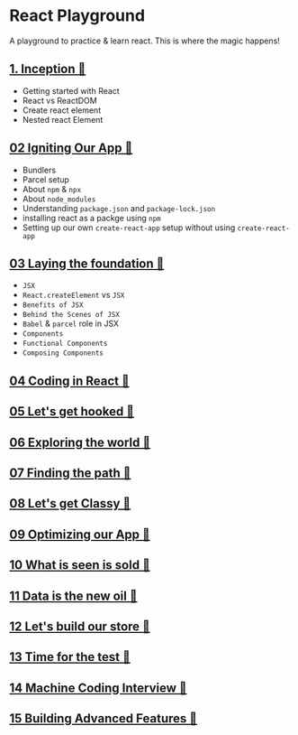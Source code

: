 # React Playground

A playground to practice & learn react. This is where the magic happens!

<!--  **************************************************************************************************************************************  -->
<!-- ## [&rarr; Inception ➥](01-inception) -->

## [1. Inception 🔗](01-inception)

<ul>
  <li>Getting started with React</li>
  <li>React vs ReactDOM</li>
  <li>Create react element</li>
  <li>Nested react Element</li>
</ul>
<!--  **************************************************************************************************************************************  -->

## [02 Igniting Our App 🔗](02-igniting-our-app)

- Bundlers
- Parcel setup
- About `npm` & `npx`
- About `node_modules`
- Understanding `package.json` and `package-lock.json`
- installing react as a packge using `npm`
- Setting up our own `create-react-app` setup without using `create-react-app`
<!--  **************************************************************************************************************************************  -->

## [03 Laying the foundation 🔗](03-laying-the-foundation)

- `JSX`
- `React.createElement` vs `JSX`
- `Benefits of JSX`
- `Behind the Scenes of JSX`
- `Babel` & `parcel` role in JSX
- `Components`
- `Functional Components`
- `Composing Components`
<!--  **************************************************************************************************************************************  -->

## [04 Coding in React 🔗](04-coding-in-react)

<!--  **************************************************************************************************************************************  -->

## [05 Let's get hooked 🔗](05-lets-get-hooked)

<!--  **************************************************************************************************************************************  -->

## [06 Exploring the world 🔗](06-exploring-the-world)

<!--  **************************************************************************************************************************************  -->

## [07 Finding the path 🔗](07-finding-the-path)

<!--  **************************************************************************************************************************************  -->

## [08 Let's get Classy 🔗](08-Lets-get-classy)

<!--  **************************************************************************************************************************************  -->

## [09 Optimizing our App 🔗](09-optimizing-our-app)

<!--  **************************************************************************************************************************************  -->

## [10 What is seen is sold 🔗](10-what-is-seen-is-sold)

<!--  **************************************************************************************************************************************  -->

## [11 Data is the new oil 🔗](11-data-is-the-new-oil)

<!--  **************************************************************************************************************************************  -->

## [12 Let's build our store 🔗](12-lets-build-our-store)

<!--  **************************************************************************************************************************************  -->

## [13 Time for the test 🔗](13-time-for-the-test)

<!--  **************************************************************************************************************************************  -->

## [14 Machine Coding Interview 🔗](14-machine-coding-interview)

<!--  **************************************************************************************************************************************  -->

## [15 Building Advanced Features 🔗](15-building-advanced-features)

<!--  **************************************************************************************************************************************  -->

<!--
<details>
    <summary>
        <h2>Inception <a href="www.google.com">➥ </a></h2>
     </summary>
    <ol>
        <li>
            <details>
               <summary>What is Emmet?</summary><br>
               <block> hello dfjldkjf dkjflkjdf dkjflkjdf kldjfjdfj</block><br>
            </details>
        </li>
        <li>
            <details>
               <summary>Difference between a Library and Framework?</summary><br>
               <blockquote> hello dfjldkjf dkjflkjdf dkjflkjdf kldjfjdfj</blockquote><br>
            </details>
        </li>
     </ol>
</details>
-->

<!--
| S.No | Description | Topic | Link |
| --- | --- | --- | --- |
| 1 | Inception| <ul><li>Getting started with React</li><li>React vs ReactDOM</li><li>Create react element</li><li>Nested react Element</li></ul> | [Questions + Code](01-inception) |
| 2 | Igniting Our App | <ul> <li>Bundler: Parcel</li> <li>npm</li> <li>npx</li> <li>Setup React App</li> </ul> | [Questions + Code](02-igniting-our-app) |
-->

<!--
| S.No | Description | Topic|
| --- | --- | --- |
| 1 | [Inception](01-inception)| <ul><li>Getting started with React</li><li>React vs ReactDOM</li><li>Create react element</li><li>Nested react Element</li></ul> |
| 2 | [Igniting Our App](02-igniting-our-app) | <ul> <li>Bundler: Parcel</li> <li>npm</li> <li>npx</li> <li>Setup React App</li> </ul> |
-->

<!--
| * | chaperName | <ul> <li></li> <li></li> <li></li> <li></li> </ul> | [Questions + Code](enterlink) |
-->
